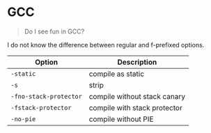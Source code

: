 # GCC

> Do I see fun in GCC?

I do not know the difference between regular and f-prefixed options.

| Option | Description |
|-|-|
| `-static` | compile as static |
| `-s` | strip |
| `-fno-stack-protector` | compile without stack canary |
| `-fstack-protector` | compile with stack protector |
| `-no-pie` | compile without PIE |
